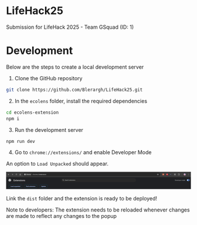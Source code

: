 # LifeHack25
Submission for LifeHack 2025 - Team GSquad (ID: 1)

# Development
Below are the steps to create a local development server

1. Clone the GitHub repository
```bash
git clone https://github.com/Blerargh/LifeHack25.git
```
2. In the `ecolens` folder, install the required dependencies
```bash
cd ecolens-extension
npm i
```
3. Run the development server
```bash
npm run dev
```
4. Go to `chrome://extensions/` and enable Developer Mode

An option to `Load Unpacked` should appear. 

![Image of `chrome://extensions/` header](image.png)

Link the `dist` folder and the extension is ready to be deployed!

Note to developers: The extension needs to be reloaded whenever changes are made to reflect any changes to the popup